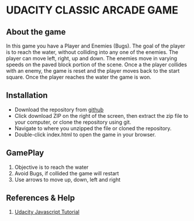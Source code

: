 # UDACITY CLASSIC ARCADE GAME
## About the game
In this game you have a Player and Enemies (Bugs). The goal of the player is to reach the water, without colliding into any one of the enemies. The player can move left, right, up and down. The enemies move in varying speeds on the paved block portion of the scene. Once a the player collides with an enemy, the game is reset and the player moves back to the start square. Once the player reaches the water the game is won.

## Installation
* Download the repository from [github](https://github.com/arnarejo/FEND-project5-arcade-game)
* Click download ZIP on the right of the screen, then extract the zip file to your computer, or clone the repository using git.
* Navigate to where you unzipped the file or cloned the repository.
* Double-click index.html to open the game in your browser.

## GamePlay
1. Objective is to reach the water
2. Avoid Bugs, if collided the game will restart
3. Use arrows to move up, down, left and right

## References & Help
1. [Udacity Javascript Tutorial](https://www.udacity.com/)
